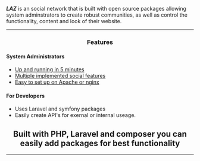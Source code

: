 <p class="lead">
	<i><strong>LAZ</strong></i> is an social network that is built with open source packages allowing system adminstrators to create robust communities, as well as control the functionality, content and look of their website.


</p>

<hr/>
<h3 style="text-align: center;">Features</h3>

<div class=row>
<div class=col-third>

#### System Administrators

* [Up and running in 5 minutes](01_Features/Navigation_and_Sorting.md)
* [Multiple implemented social features](01_Features/Internal_links.md)
* [Easy to set up on Apache or nginx](01_Features/GitHub_Flavored_Markdown.md)

</div>
<div class=col-third>

#### For Developers

* Uses Laravel and symfony packages
* Easily create API's for exernal or internal useage.

</div>
</div>

<h2 style="text-align:center">Built with PHP, Laravel and composer you can easily add packages for best functionality</h2>

<hr/>

<!-- Google Code -->
<script type="text/javascript">
var google_conversion_id = 983836026;
var google_custom_params = window.google_tag_params;
var google_remarketing_only = true;
</script>

<script type="text/javascript" src="//www.googleadservices.com/pagead/conversion.js">
</script>
<noscript>
<div style="display:inline;">
<img height="1" width="1" style="border-style:none;" alt="" src="//googleads.g.doubleclick.net/pagead/viewthroughconversion/983836026/?value=0&amp;guid=ON&amp;script=0"/>
</div>
</noscript>
